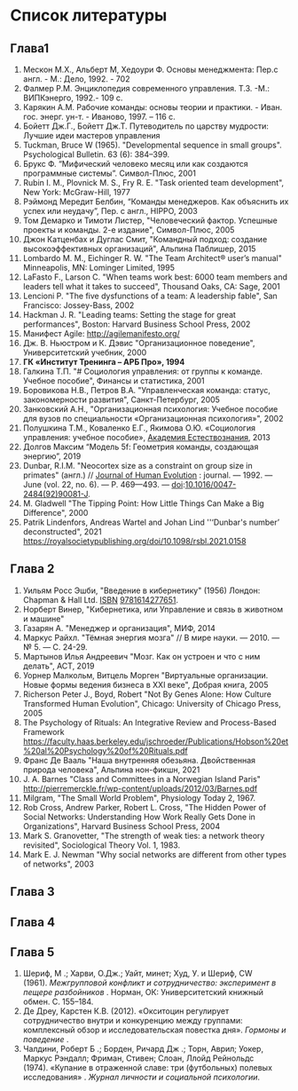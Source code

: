 # Список литературы

## Глава1

1. Мескон М.Х., Альбеpт М, Хедоуpи Ф. Основы менеджмента: Пеp.с англ. - М.: Дело, 1992. - 702 
2. Фалмер Р.М. Энциклопедия современного управления. Т.3. -М.: ВИПКэнерго, 1992.- 109 с.
3. Карякин А.М. Рабочие команды: основы теории и практики. - Иван. гос. энерг. ун-т. - Иваново, 1997. – 116 с.
4. Бойетт Дж.Г., Бойетт Дж.Т. Путеводитель по царству мудрости: Лучшие идеи мастеров управления
5. Tuckman, Bruce W (1965). "Developmental sequence in small groups". Psychological Bulletin. 63 (6): 384–399.
6. Брукс Ф. “Мифический человеко месяц или как создаются программные системы”. Символ-Плюс, 2001
7. Rubin I. M., Plovnick M. S., Fry R. E. "Task oriented team development", New York: McGraw-Hill, 1977
8. Рэймонд Мередит Белбин, “Команды менеджеров. Как объяснить их успех или неудачу”, Пер. с англ., HIPPO, 2003
9. Том Демарко и Тимоти Листер, "Человеческий фактор. Успешные проекты и команды. 2-е издание", Символ-Плюс, 2005
10. Джон Катценбах и Дуглас Смит, "Командный подход: создание высокоэффективных организаций", Альпина Паблишер, 2015
11. Lombardo M. M., Eichinger R. W. "The Team Architect® user’s manual" Minneapolis, MN: Lominger Limited, 1995
12. LaFasto F., Larson С. "When teams work best: 6000 team members
    and leaders tell what it takes to succeed", Thousand Oaks, CA: Sage, 2001
13. Lencioni P. "The five dysfunctions of a team: A leadership fable", San
    Francisco: Jossey-Bass, 2002
14. Hackman J. R. "Leading teams: Setting the stage for great performances", Boston: Harvard Business School Press, 2002
15. Манифест Agile: http://agilemanifesto.org/
16. Дж. В. Ньюстром и К. Дэвис "Организационное поведение", Университетский учебник, 2000
17. **ГК «Институт Тренинга – АРБ Про», 1994**
18. Галкина Т.П. "# Социология управления: от группы к команде. Учебное пособие", Финансы и статистика, 2001
19. Боровикова Н.В., Петров В.А. "Управленческая команда: статус, закономерности развития", Санкт-Петербург, 2005
20. Занковский А.Н., "Организационная психология: Учебное пособие для вузов по специальности «Организационная психология»", 2002
21. Полушкина Т.М., Коваленко Е.Г., Якимова О.Ю. «Социология управления: учебное пособие», [Академия Естествознания](http://express.rae.ru/), 2013
22. Долгов Максим “Модель 5f: Геометрия команды, создающая энергию”, 2019
23. Dunbar, R.I.M. "Neocortex size as a constraint on group size in primates" (англ.) // [Journal of Human Evolution](https://ru.wikipedia.org/wiki/Journal_of_Human_Evolution "Journal of Human Evolution") : journal. — 1992. — June (vol. 22, no. 6). — P. 469—493. — [doi](https://ru.wikipedia.org/wiki/Doi "Doi"):[10.1016/0047-2484(92)90081-J](https://dx.doi.org/10.1016%2F0047-2484%2892%2990081-J).
24. M. Gladwell "The Tipping Point: How Little Things Can Make a Big Difference", 2000
25. Patrik Lindenfors, Andreas Wartel and Johan Lind ''‘Dunbar's number’ deconstructed", 2021 https://royalsocietypublishing.org/doi/10.1098/rsbl.2021.0158

## Глава 2

1. Уильям Росс Эшби, "Введение в кибернетику" (1956) Лондон: Chapman & Hall Ltd. [ISBN](https://translated.turbopages.org/proxy_u/en-ru.ru.4905f7a1-6481a955-33490705-74722d776562/https/en.wikipedia.org/wiki/ISBN_(identifier) "ISBN (идентификатор)") [9781614277651](https://translated.turbopages.org/proxy_u/en-ru.ru.4905f7a1-6481a955-33490705-74722d776562/https/en.wikipedia.org/wiki/Special:BookSources/9781614277651 "Специальный раздел:Книжные источники/9781614277651").
2. Норберт Винер, "Кибернетика, или Управление и связь в животном и машине"
3. Газарян А. "Менеджер и организация", МИФ, 2014
4. Маркус Райхл. "Тёмная энергия мозга" // В мире науки. — 2010. — № 5. — С. 24-29.
5. Мартынов Илья Андреевич "Мозг. Как он устроен и что с ним делать", АСТ, 2019
6. Уорнер Малкольм, Витцель Морген "Виртуальные организации. Новые формы ведения бизнеса в XXI веке", Добрая книга, 2005
7. Richerson Peter J., Boyd, Robert "Not By Genes Alone: How Culture Transformed Human Evolution", Chicago: University of Chicago Press, 2005
8. The Psychology of Rituals: An Integrative Review and Process-Based Framework https://faculty.haas.berkeley.edu/jschroeder/Publications/Hobson%20et%20al%20Psychology%20of%20Rituals.pdf
9. Франс Де Вааль "Наша внутренняя обезьяна. Двойственная природа человека", Альпина нон-фикшн, 2021
10. J. A. Barnes "Class and Committees in a Norwegian Island Paris" http://pierremerckle.fr/wp-content/uploads/2012/03/Barnes.pdf
11. Milgram, "The Small World Problem", Physiology Today 2, 1967.
12. Rob Cross, Andrew Parker, Robert L. Cross, "The Hidden Power of Social Networks: Understanding How Work Really Gets Done in Organizations", Harvard Business School Press, 2004
13. Mark S. Granovetter, "The strength of weak ties: a network theory revisited", Sociological Theory Vol. 1, 1983.
14. Mark E. J. Newman "Why social networks are different from other types of networks", 2003

## Глава 3

## Глава 4

## Глава 5

1. Шериф, М .; Харви, О.Дж.; Уайт, минет; Худ, У. и Шериф, CW (1961). *Межгрупповой конфликт и сотрудничество: эксперимент в пещере разбойников* . Норман, ОК: Университетский книжный обмен. С. 155–184.
2. Де Дреу, Карстен К.В. (2012). «Окситоцин регулирует сотрудничество внутри и конкуренцию между группами: комплексный обзор и исследовательская повестка дня». *Гормоны и поведение* .
3. Чалдини, Роберт Б .; Борден, Ричард Дж .; Торн, Аврил; Уокер, Маркус Рэндалл; Фриман, Стивен; Слоан, Ллойд Рейнольдс (1974). «Купание в отраженной славе: три (футбольных) полевых исследования» . *Журнал личности и социальной психологии*.